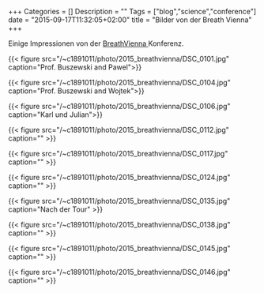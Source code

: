+++
Categories = []
Description = ""
Tags = ["blog","science","conference"]
date = "2015-09-17T11:32:05+02:00"
title = "Bilder von der Breath Vienna"
+++

Einige Impressionen von der [ BreathVienna ](http://breathvienna.at) Konferenz.

<!--more--> 
{{< figure src="/~c1891011/photo/2015_breathvienna/DSC_0101.jpg" caption="Prof. Buszewski and Pawel">}}

{{< figure src="/~c1891011/photo/2015_breathvienna/DSC_0104.jpg" caption="Prof. Buszewski and Wojtek">}}

{{< figure src="/~c1891011/photo/2015_breathvienna/DSC_0106.jpg" caption="Karl und Julian">}}

{{< figure src="/~c1891011/photo/2015_breathvienna/DSC_0112.jpg" caption="" >}}

{{< figure src="/~c1891011/photo/2015_breathvienna/DSC_0117.jpg" caption="" >}}

{{< figure src="/~c1891011/photo/2015_breathvienna/DSC_0124.jpg" caption="" >}}

{{< figure src="/~c1891011/photo/2015_breathvienna/DSC_0135.jpg" caption="Nach der Tour" >}}

{{< figure src="/~c1891011/photo/2015_breathvienna/DSC_0138.jpg" caption="" >}}

{{< figure src="/~c1891011/photo/2015_breathvienna/DSC_0145.jpg" caption="" >}}

{{< figure src="/~c1891011/photo/2015_breathvienna/DSC_0146.jpg" caption="" >}}

